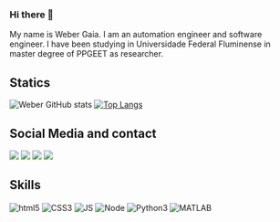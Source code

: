 ### Hi there 👋

My name is Weber Gaia. I am an automation engineer and software engineer. I have been studying in Universidade Federal Fluminense in master degree of PPGEET as researcher.

## Statics
![Weber GitHub stats](https://github-readme-stats.vercel.app/api?username=WeberGaia&show_icons=true&theme=dracula)
[![Top Langs](https://github-readme-stats.vercel.app/api/top-langs/?username=WeberGaia&layout=compact)](https://github.com/WeberGaia/github-readme-stats)

## Social Media and contact
<div>
   <a href="https://instagram.com/webergaia7" target="_blank"><img src="https://img.shields.io/badge/-Instagram-%23E4405F?style=for-the-badge&logo=instagram&logoColor=white" target="_blank"></a>
 <a href="https://www.linkedin.com/in/weber-de-souza-gaia-filho-b72309163/" target="_blank"><img src="https://img.shields.io/badge/LinkedIn-0077B5?style=for-the-badge&logo=linkedin&logoColor=white" target="_blank"></a>
 <a href = "mailto:webergaia@id.uff.br"><img src="https://img.shields.io/badge/-Gmail-%23333?style=for-the-badge&logo=gmail&logoColor=white" target="_blank"></a>
 <a href="https://www.twitch.tv/webergaia" target="_blank"><img src="https://img.shields.io/badge/Twitch-9146FF?style=for-the-badge&logo=twitch&logoColor=white" target="_blank"></a>
 </div>

## Skills 

<div style="display: inline_block">
  <img align="center"alt="html5" src="https://img.shields.io/badge/HTML5-E34F26?style=for-the-badge&logo=html5&logoColor=white" />
  <img align="center"alt="CSS3" src="https://img.shields.io/badge/CSS3-1572B6?style=for-the-badge&logo=css3&logoColor=white" />
  <img align="center"alt="JS" src="https://img.shields.io/badge/JavaScript-F7DF1E?style=for-the-badge&logo=javascript&logoColor=black" />
  <img align="center"alt="Node" src="https://img.shields.io/badge/Node.js-43853D?style=for-the-badge&logo=node.js&logoColor=white" />
  <img align="center"alt="Python3" src="https://img.shields.io/badge/Python-14354C?style=for-the-badge&logo=python&logoColor=white" />
  <img align="center"alt="MATLAB" src="https://www.mathworks.com/matlabcentral/images/matlab-file-exchange.svg" />
</div>

